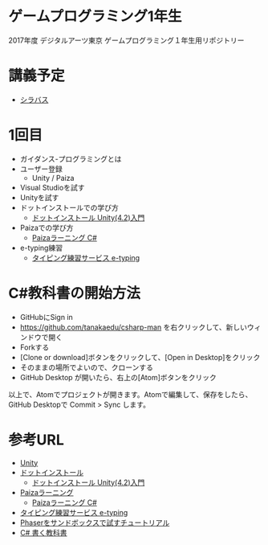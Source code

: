 # ゲームプログラミング1年生
2017年度 デジタルアーツ東京 ゲームプログラミング１年生用リポジトリー

# 講義予定
- [シラバス](syllabus.md)

# 1回目
- ガイダンス-プログラミングとは
- ユーザー登録
  - Unity / Paiza
- Visual Studioを試す
- Unityを試す
- ドットインストールでの学び方
  - [ドットインストール Unity(4.2)入門](http://dotinstall.com/lessons/basic_unity)
- Paizaでの学び方
  - [Paizaラーニング C#](https://paiza.jp/works/cs/primer)
- e-typing練習
  - [タイピング練習サービス e-typing](https://www.e-typing.ne.jp/)

# C#教科書の開始方法
- GitHubにSign in
- https://github.com/tanakaedu/csharp-man を右クリックして、新しいウィンドウで開く
- Forkする
- [Clone or download]ボタンをクリックして、[Open in Desktop]をクリック
- そのままの場所でよいので、クローンする
- GitHub Desktop が開いたら、右上の[Atom]ボタンをクリック

以上で、Atomでプロジェクトが開きます。Atomで編集して、保存をしたら、GitHub Desktopで Commit > Sync します。

# 参考URL
- [Unity](http://japan.unity3d.com/)
- [ドットインストール](http://dotinstall.com/)
  - [ドットインストール Unity(4.2)入門](http://dotinstall.com/lessons/basic_unity)
- [Paizaラーニング](https://paiza.jp/works)
  - [Paizaラーニング C#](https://paiza.jp/works/cs/primer)
- [タイピング練習サービス e-typing](https://www.e-typing.ne.jp/)
- [Phaserをサンドボックスで試すチュートリアル](http://am1tanaka.hatenablog.com/entry/2017/04/19/211234)
- [C# 書く教科書](https://github.com/tanakaedu/csharp-man)
